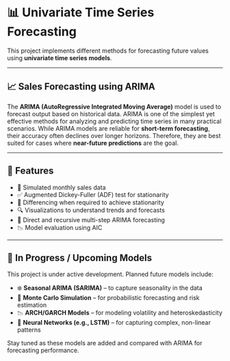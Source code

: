 # 📊 Univariate Time Series Forecasting 

This project implements different methods for forecasting future values using **univariate time series models**.

---

## 📈 Sales Forecasting using ARIMA

The **ARIMA (AutoRegressive Integrated Moving Average)** model is used to forecast  output based on historical data. ARIMA is one of the simplest yet effective methods for analyzing and predicting time series in many practical scenarios.
While ARIMA models are reliable for **short-term forecasting**, their accuracy often declines over longer horizons. Therefore, they are best suited for cases where **near-future predictions** are the goal.

---

## 🔧 Features

- 📅 Simulated monthly sales data
- ✅ Augmented Dickey-Fuller (ADF) test for stationarity
- 🔁 Differencing when required to achieve stationarity
- 🔍 Visualizations to understand trends and forecasts
- 🔢 Direct and recursive multi-step ARIMA forecasting
- 📉 Model evaluation using AIC

---
## 🚧 In Progress / Upcoming Models

This project is under active development. Planned future models include:

- ❄️ **Seasonal ARIMA (SARIMA)** – to capture seasonality in the data
- 🎲 **Monte Carlo Simulation** – for probabilistic forecasting and risk estimation
- 📉 **ARCH/GARCH Models** – for modeling volatility and heteroskedasticity
- 🧠 **Neural Networks (e.g., LSTM)** – for capturing complex, non-linear patterns

Stay tuned as these models are added and compared with ARIMA for forecasting performance.
